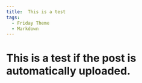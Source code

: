 ```yaml
---
title:  This is a test
tags:
  - Friday Theme
  - Markdown
---
```


# This is a test if the post is automatically uploaded.
